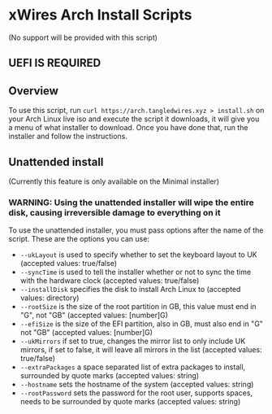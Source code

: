 # xWires Arch Install Scripts

(No support will be provided with this script)

## UEFI IS REQUIRED

## Overview

To use this script, run `curl https://arch.tangledwires.xyz > install.sh` on your Arch Linux live iso and execute the script it downloads, it will give you a menu of what installer to download. Once you have done that, run the installer and follow the instructions.

## Unattended install

(Currently this feature is only available on the Minimal installer)

### WARNING: Using the unattended installer will wipe the entire disk, causing irreversible damage to everything on it

To use the unattended installer, you must pass options after the name of the script. These are the options you can use:

- `--ukLayout` is used to specify whether to set the keyboard layout to UK (accepted values: true/false)
- `--syncTime` is used to tell the installer whether or not to sync the time with the hardware clock (accepted values: true/false)
- `--installDisk` specifies the disk to install Arch Linux to (accepted values: directory)
- `--rootSize` is the size of the root partition in GB, this value must end in "G", not "GB" (accepted values: \[number\]G)
- `--efiSize` is the size of the EFI partition, also in GB, must also end in "G" not "GB" (accepted values: \[number\]G)
- `--ukMirrors` if set to true, changes the mirror list to only include UK mirrors, if set to false, it will leave all mirrors in the list (accepted values: true/false)
- `--extraPackages` a space separated list of extra packages to install, surrounded by quote marks (accepted values: string)
- `--hostname` sets the hostname of the system (accepted values: string)
- `--rootPassword` sets the password for the root user, supports spaces, needs to be surrounded by quote marks (accepted values: string)

